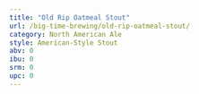 ```yaml
---
title: "Old Rip Oatmeal Stout"
url: /big-time-brewing/old-rip-oatmeal-stout/
category: North American Ale
style: American-Style Stout
abv: 0
ibu: 0
srm: 0
upc: 0
---
```


